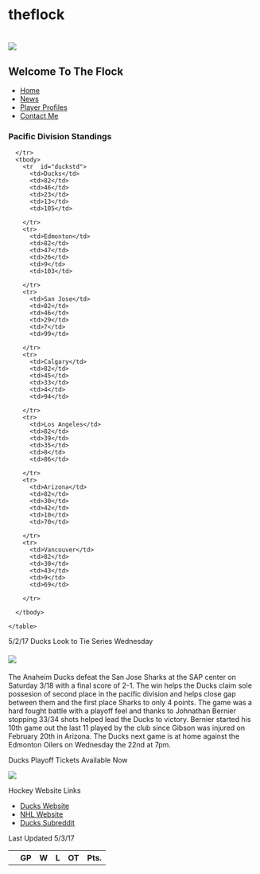 # theflock
<!DOCTYPE html>
<html>
<head>
  <title>The Flock</title>
  <link href="ducks.css" rel="stylesheet" type="text/css"/>
  <meta charset="utf-8">
</head>
<body>

  <h1>
    <image src="ducks1.png" id="ducks1">
  </h1>

  <h2>
    Welcome To The Flock
  </h2>

<nav>
  <ul>
    <li id="home"><a href="ducks.html">Home<a/></li>
    <li id="news"><a href="news.html">News<a/></li>
    <li id="profiles"><a href="profiles.html">Player Profiles<a/></li>
    <li id="board"><a href="mailto:davidstoekl@gmail.com">Contact Me<a/>
    </li>
  </ul>
</nav>

  <h3>
    Pacific Division Standings
  </h3>

  <div>
    <table>
      <colgroup>
        <col class="team"/>
        <col class="gp"/>
        <col class="wins"/>
        <col class="losses"/>
        <col class="ot"/>
        <col class="pts">
      </colgroup>
      <tr id="headers">
        <th></th>
        <th>GP</th>
        <th>W</th>
        <th>L</th>
        <th>OT</th>
        <th>Pts.</th>

      </tr>
      <tbody>
        <tr  id="duckstd">
          <td>Ducks</td>
          <td>82</td>
          <td>46</td>
          <td>23</td>
          <td>13</td>
          <td>105</td>

        </tr>
        <tr>
          <td>Edmonton</td>
          <td>82</td>
          <td>47</td>
          <td>26</td>
          <td>9</td>
          <td>103</td>

        </tr>
        <tr>
          <td>San Jose</td>
          <td>82</td>
          <td>46</td>
          <td>29</td>
          <td>7</td>
          <td>99</td>

        </tr>
        <tr>
          <td>Calgary</td>
          <td>82</td>
          <td>45</td>
          <td>33</td>
          <td>4</td>
          <td>94</td>

        </tr>
        <tr>
          <td>Los Angeles</td>
          <td>82</td>
          <td>39</td>
          <td>35</td>
          <td>8</td>
          <td>86</td>

        </tr>
        <tr>
          <td>Arizona</td>
          <td>82</td>
          <td>30</td>
          <td>42</td>
          <td>10</td>
          <td>70</td>

        </tr>
        <tr>
          <td>Vancouver</td>
          <td>82</td>
          <td>30</td>
          <td>43</td>
          <td>9</td>
          <td>69</td>

        </tr>

      </tbody>

    </table>



  </div>
  <div id="content1">
    <p id="header1"> 5/2/17 Ducks Look to Tie Series Wednesday</p>
    <h4><image src="game3.jpg" id="game3"></h4>
    <p id="content2">
      The Anaheim Ducks defeat the San Jose Sharks at the SAP center
      on Saturday 3/18 with a final score of 2-1. The win helps the Ducks claim
      sole possesion of second place in the pacific division and helps close
      gap between them and the first place Sharks to only 4 points. The game
      was a hard fought battle with a playoff feel and thanks to Johnathan
      Bernier stopping 33/34 shots helped lead the Ducks to victory. Bernier
      started his 10th game out the last 11 played by the club since Gibson was
      injured on February 20th in Arizona. The Ducks next game is at home
      against the Edmonton Oilers on Wednesday the 22nd at 7pm.
    </p>
  </div>
  <aside>
    <p id="header2">Ducks Playoff Tickets Available Now</p>
    <image src="playoffs.jpg" id="playoffs">
  </aside>

</body>

<footer>
  <p id="links">Hockey Website Links</p>
  <ul>
    <li><a id="duckslink" href="https://www.nhl.com/ducks/community/5050raffle">
    Ducks Website</a></li>
    <li><a id="duckslink" href="https://www.nhl.com/">NHL Website</a></li>
    <li><a id="duckslink" href="https://www.reddit.com/r/AnaheimDucks/">
    Ducks Subreddit</a></li>
  </ul>
  <p>Last Updated 5/3/17</p>
</footer>










</html>

